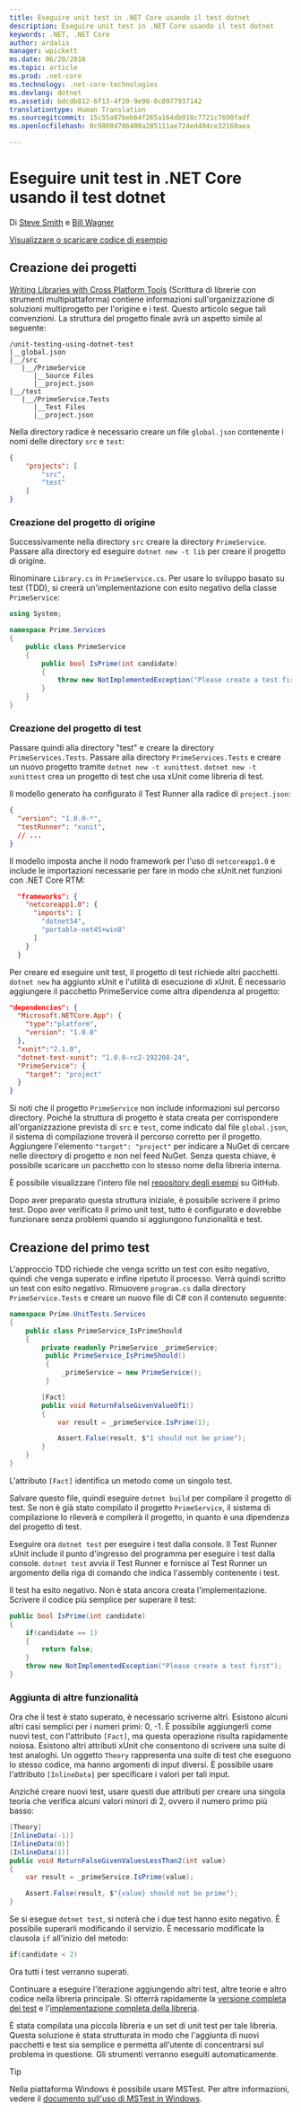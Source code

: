```yaml
---
title: Eseguire unit test in .NET Core usando il test dotnet
description: Eseguire unit test in .NET Core usando il test dotnet
keywords: .NET, .NET Core
author: ardalis
manager: wpickett
ms.date: 06/20/2016
ms.topic: article
ms.prod: .net-core
ms.technology: .net-core-technologies
ms.devlang: dotnet
ms.assetid: bdcdb812-6f13-4f20-9e90-0c0977937142
translationtype: Human Translation
ms.sourcegitcommit: 15c55a87beb64f265a164db918c7721c7690fadf
ms.openlocfilehash: 0c98084786408a285111ae724ed404ce32160aea

---
```


# <a name="unit-testing-in-net-core-using-dotnet-test"></a>Eseguire unit test in .NET Core usando il test dotnet

Di [Steve Smith](http://ardalis.com) e [Bill Wagner](https://github.com/BillWagner)

[Visualizzare o scaricare codice di esempio](https://github.com/dotnet/docs/tree/master/samples/core/getting-started/unit-testing-using-dotnet-test)

## <a name="creating-the-projects"></a>Creazione dei progetti

[Writing Libraries with Cross Platform Tools](../tutorials/libraries.md) (Scrittura di librerie con strumenti multipiattaforma) contiene informazioni sull'organizzazione di soluzioni multiprogetto per l'origine e i test. Questo articolo segue tali convenzioni. La struttura del progetto finale avrà un aspetto simile al seguente:

```
/unit-testing-using-dotnet-test
|__global.json
|__/src
   |__/PrimeService
      |__Source Files
      |__project.json
|__/test
   |__/PrimeService.Tests
      |__Test Files
      |__project.json
```

Nella directory radice è necessario creare un file `global.json` contenente i nomi delle directory `src` e `test`:

```json
{
    "projects": [
        "src",
        "test"
    ]
}
```

### <a name="creating-the-source-project"></a>Creazione del progetto di origine

Successivamente nella directory `src` creare la directory `PrimeService`.
Passare alla directory ed eseguire `dotnet new -t lib` per creare il progetto di origine.


Rinominare `Library.cs` in `PrimeService.cs`. Per usare lo sviluppo basato su test (TDD), si creerà un'implementazione con esito negativo della classe `PrimeService`:

```cs
using System;

namespace Prime.Services
{
    public class PrimeService
    {
        public bool IsPrime(int candidate) 
        {
            throw new NotImplementedException("Please create a test first");
        } 
    }
}

```

### <a name="creating-the-test-project"></a>Creazione del progetto di test

Passare quindi alla directory "test" e creare la directory `PrimeServices.Tests`.
Passare alla directory `PrimeServices.Tests` e creare un nuovo progetto tramite `dotnet new -t xunittest`. `dotnet new -t xunittest` crea un progetto di test che usa xUnit come libreria di test. 

Il modello generato ha configurato il Test Runner alla radice di `project.json`:

```json
{
  "version": "1.0.0-*",
  "testRunner": "xunit",
  // ...
}
```

Il modello imposta anche il nodo framework per l'uso di `netcoreapp1.0` e include le importazioni necessarie per fare in modo che xUnit.net funzioni con .NET Core RTM:

```json
  "frameworks": {
    "netcoreapp1.0": {
      "imports": [
        "dotnet54",
        "portable-net45+win8" 
      ]
    }
  }
```

Per creare ed eseguire unit test, il progetto di test richiede altri pacchetti.
`dotnet new` ha aggiunto xUnit e l'utilità di esecuzione di xUnit. È necessario aggiungere il pacchetto PrimeService come altra dipendenza al progetto:

```json
"dependencies": {
  "Microsoft.NETCore.App": {
    "type":"platform",
    "version": "1.0.0"
  },
  "xunit":"2.1.0",
  "dotnet-test-xunit": "1.0.0-rc2-192208-24",
  "PrimeService": {
    "target": "project"
  }
}
```

Si noti che il progetto `PrimeService` non include informazioni sul percorso directory. Poiché la struttura di progetto è stata creata per corrispondere all'organizzazione prevista di `src` e `test`, come indicato dal file `global.json`, il sistema di compilazione troverà il percorso corretto per il progetto. Aggiungere l'elemento `"target": "project"` per indicare a NuGet di cercare nelle directory di progetto e non nel feed NuGet. Senza questa chiave, è possibile scaricare un pacchetto con lo stesso nome della libreria interna.

È possibile visualizzare l'intero file nel [repository degli esempi](https://github.com/dotnet/docs/blob/master/samples/core/getting-started/unit-testing-using-dotnet-test/test/PrimeService.Tests/project.json) su GitHub.

Dopo aver preparato questa struttura iniziale, è possibile scrivere il primo test.
Dopo aver verificato il primo unit test, tutto è configurato e dovrebbe funzionare senza problemi quando si aggiungono funzionalità e test.

## <a name="creating-the-first-test"></a>Creazione del primo test

L'approccio TDD richiede che venga scritto un test con esito negativo, quindi che venga superato e infine ripetuto il processo. Verrà quindi scritto un test con esito negativo. Rimuovere `program.cs` dalla directory `PrimeService.Tests` e creare un nuovo file di C# con il contenuto seguente:

```cs
namespace Prime.UnitTests.Services
{
    public class PrimeService_IsPrimeShould
    {
        private readonly PrimeService _primeService;
         public PrimeService_IsPrimeShould()
         {
             _primeService = new PrimeService();
         }

        [Fact]
        public void ReturnFalseGivenValueOf1()
        {
            var result = _primeService.IsPrime(1);

            Assert.False(result, $"1 should not be prime");
        }
    }
}
```

L'attributo `[Fact]` identifica un metodo come un singolo test. 

Salvare questo file, quindi eseguire `dotnet build` per compilare il progetto di test.
Se non è già stato compilato il progetto `PrimeService`, il sistema di compilazione lo rileverà e compilerà il progetto, in quanto è una dipendenza del progetto di test.

Eseguire ora `dotnet test` per eseguire i test dalla console.
Il Test Runner xUnit include il punto d'ingresso del programma per eseguire i test dalla console. `dotnet test` avvia il Test Runner e fornisce al Test Runner un argomento della riga di comando che indica l'assembly contenente i test.

Il test ha esito negativo. Non è stata ancora creata l'implementazione.
Scrivere il codice più semplice per superare il test:

```cs
public bool IsPrime(int candidate) 
{
    if(candidate == 1) 
    { 
        return false;
    } 
    throw new NotImplementedException("Please create a test first");
} 
```

### <a name="adding-more-features"></a>Aggiunta di altre funzionalità

Ora che il test è stato superato, è necessario scriverne altri.
Esistono alcuni altri casi semplici per i numeri primi: 0, -1. È possibile aggiungerli come nuovi test, con l'attributo `[Fact]`, ma questa operazione risulta rapidamente noiosa. Esistono altri attributi xUnit che consentono di scrivere una suite di test analoghi.  Un oggetto `Theory` rappresenta una suite di test che eseguono lo stesso codice, ma hanno argomenti di input diversi.
È possibile usare l'attributo `[InlineData]` per specificare i valori per tali input. 
 
 Anziché creare nuovi test, usare questi due attributi per creare una singola teoria che verifica alcuni valori minori di 2, ovvero il numero primo più basso:

```cs
[Theory]
[InlineData(-1)]
[InlineData(0)]
[InlineData(1)]
public void ReturnFalseGivenValuesLessThan2(int value)
{
    var result = _primeService.IsPrime(value);

    Assert.False(result, $"{value} should not be prime");
}
```

Se si esegue `dotnet test`, si noterà che i due test hanno esito negativo.
È possibile superarli modificando il servizio. È necessario modificate la clausola `if` all'inizio del metodo:

```cs
if(candidate < 2)
```

Ora tutti i test verranno superati.

Continuare a eseguire l'iterazione aggiungendo altri test, altre teorie e altro codice nella libreria principale. Si otterrà rapidamente la [versione completa dei test](https://github.com/dotnet/docs/blob/master/samples/core/getting-started/unit-testing-using-dotnet-test/test/PrimeService.Tests/PrimeServie_IsPrimeShould.cs) e l'[implementazione completa della libreria](https://github.com/dotnet/docs/blob/master/samples/core/getting-started/unit-testing-using-dotnet-test/src/PrimeService/PrimeService.cs).

È stata compilata una piccola libreria e un set di unit test per tale libreria.
Questa soluzione è stata strutturata in modo che l'aggiunta di nuovi pacchetti e test sia semplice e permetta all'utente di concentrarsi sul problema in questione. Gli strumenti verranno eseguiti automaticamente.
   
   > [!TIP]
   > Nella piattaforma Windows è possibile usare MSTest. Per altre informazioni, vedere il [documento sull'uso di MSTest in Windows](./using-mstest-on-windows.md).



<!--HONumber=Nov16_HO3-->


